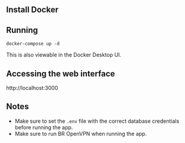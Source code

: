 ## Install Docker

## Running

```
docker-compose up -d
```

This is also viewable in the Docker Desktop UI.

## Accessing the web interface

http://localhost:3000

## Notes

- Make sure to set the `.env` file with the correct database credentials before running the app.
- Make sure to run BR OpenVPN when running the app.
